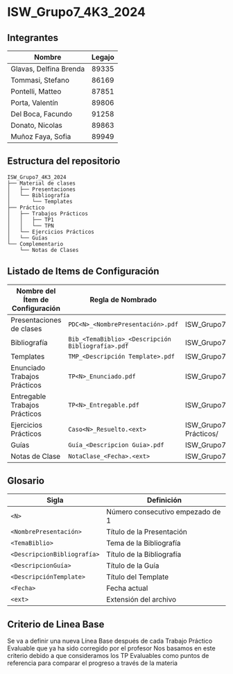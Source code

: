 # ISW_Grupo7_4K3_2024

## Integrantes 

| Nombre                   | Legajo               |
|------------------------- |----------------------|
| Glavas, Delfina Brenda   | 89335                |
| Tommasi, Stefano         | 86169                |
| Pontelli, Matteo         | 87851                |
| Porta, Valentín          | 89806                |
| Del Boca, Facundo        | 91258                |
| Donato, Nicolas          | 89863                |
| Muñoz Faya, Sofia        | 89949                |


## Estructura del repositorio
```
ISW_Grupo7_4K3_2024
├── Material de clases
│   ├── Presentaciones
│   └── Bibliografía
│       └── Templates
├── Práctico
│   ├── Trabajos Prácticos
│   │   ├── TP1
│   │   └── TPN
│   └── Ejercicios Prácticos
│   └── Guías
└── Complementario
    └── Notas de Clases
```
## Listado de Items de Configuración

| Nombre del Ítem de Configuración  | Regla de Nombrado                           | Ubicación Física                                                        |
|-----------------------------------|---------------------------------------------|--------------------------------------------------------------------------|
| Presentaciones de clases          | `PDC<N>_<NombrePresentación>.pdf`             | ISW_Grupo7_4K3_2024/MaterialDeClase/Presentaciones/                      |
| Bibliografía                      | `Bib_<TemaBiblio>_<Descripción Bibliografía>.pdf` | ISW_Grupo7_4K3_2024/MaterialDeClase/Bibliografía/                     |
| Templates                         | `TMP_<Descripción Template>.pdf`              | ISW_Grupo7_4K3_2024/MaterialDeClase/Templates/                           |
| Enunciado Trabajos Prácticos      | `TP<N>_Enunciado.pdf`                         | ISW_Grupo7_4K3_2024/Práctico/Trabajos Prácticos/TP<N>/                   |
| Entregable Trabajos Prácticos     | `TP<N>_Entregable.pdf`                        | ISW_Grupo7_4K3_2024/Práctico/Trabajos Prácticos/TP<N>/                   |
| Ejercicios Prácticos                   | `Caso<N>_Resuelto.<ext>`                      | ISW_Grupo7_4K3_2024/Práctico/Ejercicios Practicos Prácticos/                            |
| Guías                             | `Guía_<Descripcion Guia>.pdf`                 | ISW_Grupo7_4K3_2024/Práctico/Guías/                                      |
| Notas de Clase                    | `NotaClase_<Fecha>.<ext>`                     | ISW_Grupo7_4K3_2024/Complementario/Notas De Clase                        |


## Glosario

| Sigla                  | Definición                           |
|------------------------|--------------------------------------|
| `<N>`                  | Número consecutivo empezado de 1     |
| `<NombrePresentación>` | Título de la Presentación            |
| `<TemaBiblio>`         | Tema de la Bibliografía              |
| `<DescripcionBibliografía>` | Título de la Bibliografía       |
| `<DescripcionGuía>`    | Título de la Guía                    |
| `<DescripciónTemplate>`| Título del Template                  |
| `<Fecha>`              | Fecha actual                         |
| `<ext>`                | Extensión del archivo                |
## Criterio de Linea Base

Se va a definir una nueva Línea Base después de cada Trabajo Práctico Evaluable que ya ha sido corregido por el profesor
Nos basamos en este criterio debido a que consideramos los TP Evaluables como puntos de referencia para comparar el progreso a través de la materia

